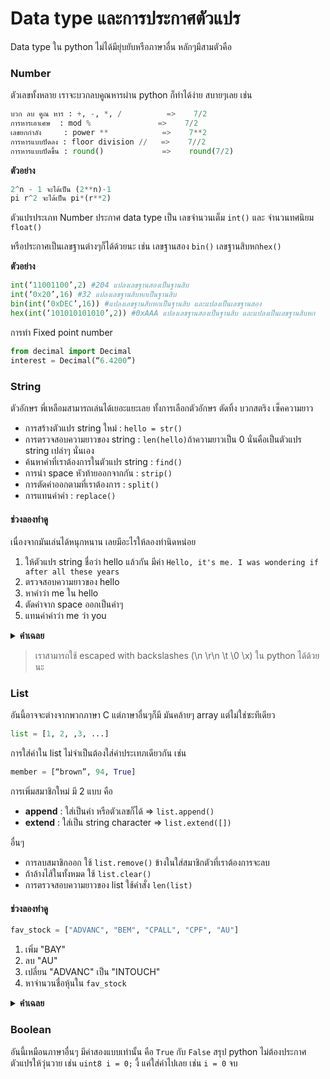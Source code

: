 # Data type และการประกาศตัวแปร

Data type ใน python ไม่ได้มียุ่บยับหรือภาษาอื่น หลักๆมีสามตัวคือ

### Number

ตัวเลขทั้งหลาย เราจะบวกลบคูณหารผ่าน python ก็ทำได้ง่าย สบายๆเลย เช่น

```python
บวก ลบ คูณ หาร : +, -, *, /          =>    7/2
การหารเอาเศษ  : mod %               =>    7/2
เลขยกกำลัง     : power **            =>    7**2
การหารแบบปัดลง : floor division //   =>    7//2
การหารแบบปัดขึ้น : round()             =>    round(7/2)
```

**ตัวอย่าง**

```python
2^n - 1 จะได้เป็น (2**n)-1
pi r^2 จะได้เป็น pi*(r**2)
```

ตัวแปรประเภท Number ประกาศ data type เป็น เลขจำนวนเต็ม `int()` และ จำนวนทศนิยม `float()`

หรือประกาศเป็นเลขฐานต่างๆก็ได้ด้วยนะ เช่น เลขฐานสอง `bin()` เลขฐานสิบหก`hex()`

**ตัวอย่าง**

```python
int(‘11001100’,2) #204 แปลงเลขฐานสองเป็นฐานสิบ
int(‘0x20’,16) #32 แปลงเลขฐานสิบหกเป็นฐานสิบ
bin(int(‘0xDEC’,16)) #แปลงเลขฐานสิบหกเป็นฐานสิบ และแปลงเป็นเลขฐานสอง
hex(int(‘101010101010’,2)) #0xAAA แปลงเลขฐานสองเป็นฐานสิบ และแปลงเป็นเลขฐานสิบหก
```

การทำ Fixed point number

```python
from decimal import Decimal
interest = Decimal(“6.4200”)
```

### String

ตัวอักษร พี่เหลือมสามารถเล่นได้เยอะแยะเลย ทั้งการเลือกตัวอักษร ตัดทิ้ง บวกสตริง เซ็คความยาว

* การสร้างตัวแปร string ใหม่ : `hello = str()`
* การตรวจสอบความยาวของ string : `len(hello)`ถ้าความยาวเป็น 0 นั่นคือเป็นตัวแปร string เปล่าๆ นั่นเอง
* ค้นหาคำที่เราต้องการในตัวแปร string : `find()`
* การนำ space หัวท้ายออกจากกัน : `strip()`
* การตัดคำออกตามที่เราต้องการ : `split()`
* การแทนค่าคำ : `replace()`

#### ช่วงลองทำดู

เนื่องจากมันเล่นได้หนุกหนาน เลยมีอะไรให้ลองทำนิดหน่อย

1. ให้ตัวแปร string ชื่อว่า hello แล้วกัน มีค่า `Hello, it's me. I was wondering if after all these years`
2. ตรวจสอบความยาวของ hello
3. หาคำว่า me ใน hello
4. ตัดคำจาก space ออกเป็นคำๆ
5. แทนค่าคำว่า me ว่า you

<details>

<summary><strong>คำเฉลย</strong></summary>

```python
hello = "Hello, it's me. I was wondering if after all these years"
len(hello)
hello.find("me")
hello.split(" ")
hello.replace("me","you")
```

</details>

> เราสามารถใช้ escaped with backslashes (\n \r\n \t \0 \x) ใน python ได้ด้วยนะ

### List

อันนี้อาจจะต่างจากพวกภาษา C แต่ภาษาอื่นๆก็มี มันคล้ายๆ array แต่ไม่ใช่ซะทีเดียว

```python
list = [1, 2, ,3, ...]
```

การใส่ค่าใน list ไม่จำเป็นต้องใส่ค่าประเทภเดียวกัน เช่น

```python
member = [“brown”, 94, True]
```

การเพิ่มสมาชิกใหม่ มี 2 แบบ คือ

* **append** : ใส่เป็นคำ หรือตัวเลขก็ได้ => `list.append()`
* **extend**  : ใส่เป็น string character => `list.extend([])`

อื่นๆ

* การลบสมาชิกออก ใช้ `list.remove()` ข้างในใส่สมาชิกตัวที่เราต้องการจะลบ
* ถ้าล้างไส้ในทั้งหมด ใช้ `list.clear()`
* การตรวจสอบความยาวของ list ใช้คำสั่ง `len(list)`

#### ช่วงลองทำดู

```python
fav_stock = ["ADVANC", "BEM", "CPALL", "CPF", "AU"]
```

1. เพิ่ม "BAY"
2. ลบ "AU"
3. เปลี่ยน "ADVANC" เป็น "INTOUCH"
4. หาจำนวนชื่อหุ้นใน `fav_stock`

<details>

<summary><strong>คำเฉลย</strong></summary>

```python
fav_stock.append("BAY")
fav_stock.remove("AU")
fav_stock[0] = "INTOUCH"
len(fav_stock)
```

</details>

### Boolean

อันนี้เหมือนภาษาอื่นๆ มีค่าสองแบบเท่านั้น คือ `True` กับ `False`
สรุป python ไม่ต้องประกาศตัวแปรให้วุ่นวาย เช่น `uint8 i = 0;` งี้ แค่ใส่ค่าไปเลย เช่น `i = 0` จบ
